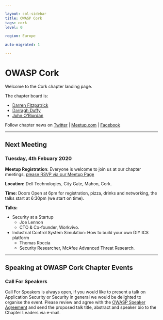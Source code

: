 ```yaml
---

layout: col-sidebar
title: OWASP Cork
tags: cork
level: 0

region: Europe

auto-migrated: 1

---
```


<!-- rebuild -->

# OWASP Cork

Welcome to the Cork chapter landing page. 

The chapter board is:

* [Darren Fitzpatrick](mailto:darren.fitzpatrick@owasp.org)
* [Darragh Duffy](mailto:darragh.duffy@owasp.org)
* [John O'Riordan](mailto:john.oriordan@owasp.org)

Follow chapter news on [Twitter](https://twitter.com/owaspcork) | [Meetup.com](https://www.meetup.com/OWASP-Cork) | [Facebook](https://www.facebook.com/owaspcork)

---

## Next Meeting

### Tuesday, 4th Febuary 2020

**Meetup Registration:**  Everyone is welcome to join us at our chapter meetings, [please RSVP via our Meetup Page](https://www.meetup.com/OWASP-Cork/events/268081403/)

**Location:** Dell Technologies, City Gate, Mahon, Cork.

**Time:** Doors Open at 6pm for registration, pizza, drinks and networking, the talks start at 6:30pm (we start on time).

**Talks:**

- Security at a Startup
  - Joe Lennon
  - CTO & Co-founder, Workvivo.
- Industrial Control System Simulation: How to build your own DIY ICS platform
  - Thomas Roccia
  - Security Researcher, McAfee Advanced Threat Research.

---

## Speaking at OWASP Cork Chapter Events

### Call For Speakers

Call For Speakers is always open, if you would like to present a talk on Application Security or Security in general we would be delighted to organise the event. Please review and agree with the [OWASP Speaker Agreement](Speaker_Agreement "wikilink") and send the proposed talk title, abstract and speaker bio to the Chapter Leaders via e-mail.
